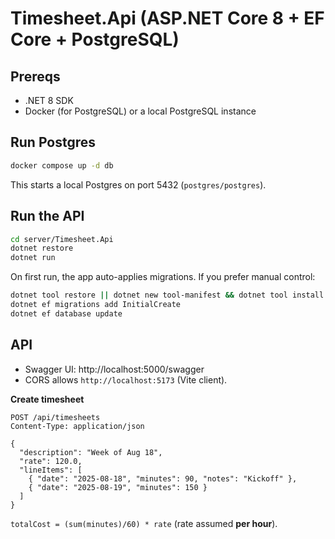 # Timesheet.Api (ASP.NET Core 8 + EF Core + PostgreSQL)

## Prereqs
- .NET 8 SDK
- Docker (for PostgreSQL) or a local PostgreSQL instance

## Run Postgres
```bash
docker compose up -d db
```

This starts a local Postgres on port 5432 (`postgres/postgres`).

## Run the API
```bash
cd server/Timesheet.Api
dotnet restore
dotnet run
```

On first run, the app auto-applies migrations. If you prefer manual control:
```bash
dotnet tool restore || dotnet new tool-manifest && dotnet tool install dotnet-ef
dotnet ef migrations add InitialCreate
dotnet ef database update
```

## API
- Swagger UI: http://localhost:5000/swagger
- CORS allows `http://localhost:5173` (Vite client).

**Create timesheet**
```http
POST /api/timesheets
Content-Type: application/json

{
  "description": "Week of Aug 18",
  "rate": 120.0,
  "lineItems": [
    { "date": "2025-08-18", "minutes": 90, "notes": "Kickoff" },
    { "date": "2025-08-19", "minutes": 150 }
  ]
}
```
`totalCost = (sum(minutes)/60) * rate` (rate assumed **per hour**).
